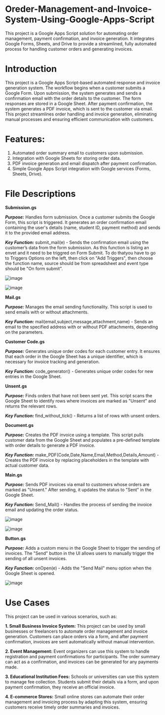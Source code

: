 # Oreder-Management-and-Invoice-System-Using-Google-Apps-Script
This project is a Google Apps Script solution for automating order management, payment confirmation, and invoice generation. It integrates Google Forms, Sheets, and Drive to provide a streamlined, fully automated process for handling customer orders and generating invoices.

# Introduction
This project is a Google Apps Script-based automated response and invoice generation system. The workflow begins when a customer submits a Google Form. Upon submission, the system generates and sends a confirmation email with the order details to the customer. The form responses are stored in a Google Sheet. After payment confirmation, the system generates a PDF invoice, which is sent to the customer via email. This project streamlines order handling and invoice generation, eliminating manual processes and ensuring efficient communication with customers.

# Features:
1. Automated order summary email to customers upon submission.
2. Integration with Google Sheets for storing order data.
3. PDF invoice generation and email dispatch after payment confirmation.
4. Simple Google Apps Script integration with Google services (Forms, Sheets, Drive).

# File Descriptions

**Submission.gs**

***Purpose:*** Handles form submission. Once a customer submits the Google Form, this script is triggered. It generates an order confirmation email containing the user's details (name, student ID, payment method) and sends it to the provided email address.

***Key Function:*** submit_mail(e) - Sends the confirmation email using the customer’s data from the form submission. As this function is listing an envet and it need to be triggred on Form Submit. To do thatyou have to go to Triggers Options on the left, then click on "Add Triggers", then choose the function name, source should be from spreadsheet and event type should be "On form submit".


![image](https://github.com/user-attachments/assets/9a26143a-019f-4657-bff0-e412a9690a0b)

![image](https://github.com/user-attachments/assets/e882e7e8-feaa-48ef-951f-58c761a03c23)

**Mail.gs**

***Purpose:*** Manages the email sending functionality. This script is used to send emails with or without attachments.

***Key Function:*** mail(email,subject,message,attachment,name) - Sends an email to the specified address with or without PDF attachments, depending on the parameters.

**Customer Code.gs**

***Purpose:*** Generates unique order codes for each customer entry. It ensures that each order in the Google Sheet has a unique identifier, which is necessary for invoice tracking and generation.

***Key Function:*** code_generator() - Generates unique order codes for new entries in the Google Sheet.

**Unsent.gs**

***Purpose:*** Finds orders that have not been sent yet. This script scans the Google Sheet to identify rows where invoices are marked as "Unsent" and returns the relevant rows.

***Key Function:*** find_without_tick() - Returns a list of rows with unsent orders.

**Document.gs**

***Purpose:*** Creates the PDF invoice using a template. This script pulls customer data from the Google Sheet and populates a pre-defined template with order details to generate a PDF invoice.

***Key Function:*** make_PDF(Code,Date,Name,Email,Method,Details,Amount) - Creates the PDF invoice by replacing placeholders in the template with actual customer data.

**Main.gs**

***Purpose:*** Sends PDF invoices via email to customers whose orders are marked as "Unsent." After sending, it updates the status to "Sent" in the Google Sheet.

***Key Function:*** Send_Mail() - Handles the process of sending the invoice email and updating the order status.

![image](https://github.com/user-attachments/assets/1039b88a-3cc2-4f6b-83c0-313501cd6c35)

![image](https://github.com/user-attachments/assets/8aea6a0f-ed90-47e9-95d0-828c20429921)



**Button.gs**

***Purpose:*** Adds a custom menu in the Google Sheet to trigger the sending of invoices. The "Send" button in the UI allows users to manually trigger the sending of all unsent invoices.

***Key Function:*** onOpen(e) - Adds the "Send Mail" menu option when the Google Sheet is opened.

![image](https://github.com/user-attachments/assets/a2b507ca-4099-4df0-bb10-7d275c524d73)


# Use Cases
This project can be used in various scenarios, such as:

**1. Small Business Invoice System:**
This project can be used by small businesses or freelancers to automate order management and invoice generation. Customers can place orders via a form, and after payment confirmation, invoices are sent automatically without manual intervention.

**2. Event Management:**
Event organizers can use this system to handle registration and payment confirmations for participants. The order summary can act as a confirmation, and invoices can be generated for any payments made.

**3. Educational Institution Fees:**
Schools or universities can use this system to manage fee collection. Students submit their details via a form, and upon payment confirmation, they receive an official invoice.

**4. E-commerce Stores:**
Small online stores can automate their order management and invoicing process by adapting this system, ensuring customers receive timely order summaries and invoices.

